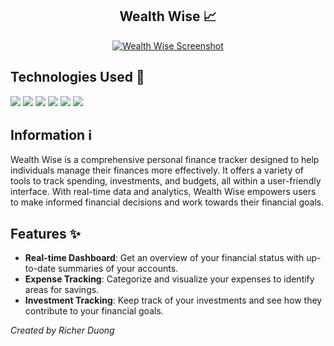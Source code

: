 <h2 align="center">
Wealth Wise 📈
</h2> 

<p align="center">
  <a href="#" target="_blank" rel="noreferrer"><img src="https://i.imgur.com/OHITWfa.png" alt="Wealth Wise Screenshot"></a>
</p>

## Technologies Used 🔧
<div>
  <img src="https://img.shields.io/badge/-JavaScript-161b22?style=for-the-badge&logo=javascript&labelColor=black">
  <img src="https://img.shields.io/badge/MongoDB-161b22?style=for-the-badge&logo=mongodb&labelColor=black">
  <img src="https://img.shields.io/badge/express.js-161b22?style=for-the-badge&logo=express&logoColor=%2361DAFB&labelColor=black">
  <img src="https://img.shields.io/badge/react-161b22?style=for-the-badge&logo=react&logoColor=%2361DAFB&labelColor=black">
  <img src="https://img.shields.io/badge/node.js-161b22?style=for-the-badge&logo=node.js&labelColor=black">
  <img src="https://img.shields.io/badge/-CSS-161b22?style=for-the-badge&logo=css3&logoColor=%231572B6&labelColor=black">
</div>

## Information ℹ
Wealth Wise is a comprehensive personal finance tracker designed to help individuals manage their finances more effectively. It offers a variety of tools to track spending, investments, and budgets, all within a user-friendly interface. With real-time data and analytics, Wealth Wise empowers users to make informed financial decisions and work towards their financial goals.

## Features ✨
- **Real-time Dashboard**: Get an overview of your financial status with up-to-date summaries of your accounts.
- **Expense Tracking**: Categorize and visualize your expenses to identify areas for savings.
- **Investment Tracking**: Keep track of your investments and see how they contribute to your financial goals.

<!--Visit the live site to see my work in action: [richerduong.com](https://richerduong.com)-->

*Created by Richer Duong*
